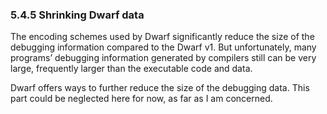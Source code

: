 ### 5.4.5 Shrinking Dwarf data 

The encoding schemes used by Dwarf significantly reduce the size of the debugging information compared to the Dwarf v1. But unfortunately, many programs’ debugging information generated by compilers still can be very large, frequently larger than the executable code and data. 

Dwarf offers ways to further reduce the size of the debugging data. This part could be neglected here for now, as far as I am concerned. 

